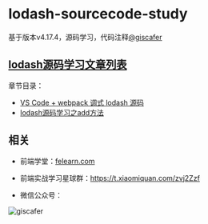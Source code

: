 # lodash-sourcecode-study

基于版本v4.17.4，源码学习，代码注释[@giscafer](https://github.com/giscafer)


## [lodash源码学习文章列表](https://github.com/giscafer/giscafer.github.io/labels/lodash%E6%BA%90%E7%A0%81%E5%AD%A6%E4%B9%A0)

章节目录：

 * [VS Code + webpack 调式 lodash 源码](https://github.com/giscafer/giscafer.github.io/issues/24)
 * [lodash源码学习之add方法](https://github.com/giscafer/giscafer.github.io/issues/23)


 ## 相关

 - 前端学堂：[felearn.com](http://www.felearn.com)


 - 前端实战学习星球群：https://t.xiaomiquan.com/zvj2Zzf


 - 微信公众号：

![giscafer](http://blog.giscafer.com/static/images/qrcode_giscafer.jpg)